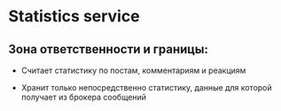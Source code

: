 # Statistics service

## Зона ответственности и границы:

* Считает статистику по постам, комментариям и реакциям

* Хранит только непосредственно статистику, данные для которой получает из брокера сообщений